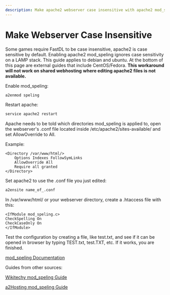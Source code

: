 ```yaml
---
description: Make apache2 webserver case insensitive with apache2 mod_speling
---
```


# Make Webserver Case Insensitive

Some games require FastDL to be case insensitive, apache2 is case sensitive by default. Enabling apache2 mod_speling ignores case sensitivity on a LAMP stack. This guide applies to debian and ubuntu. At the bottom of this page are external guides that include CentOS/Fedora. **This workaround will not work on shared webhosting** **where editing apache2 files is not available.**

&#x20;Enable mod_speling:

```bash
a2enmod speling
```

Restart apache:

```bash
service apache2 restart
```

Apache needs to be told which directories mod_speling is applied to, open the webserver's .conf file located inside /etc/apache2/sites-available/ and set AllowOverride to All.

Example:

```text
<Directory /var/www/html/>
	Options Indexes FollowSymLinks
	AllowOverride All
	Require all granted
</Directory>
```

Set apache2 to use the .conf file you just edited:

```bash
a2ensite name_of_.conf
```

In /var/www/html/ or your webserver directory, create a .htaccess file with this:

```text
<IfModule mod_speling.c>
CheckSpelling On
CheckCaseOnly On
</IfModule>
```

Test the configuration by creating a file, like test.txt, and see if it can be opened in browser by typing TEST.txt, test.TXT, etc. If it works, you are finished.

[mod_speling Documentation](https://httpd.apache.org/docs/2.4/mod/mod_speling.html)

Guides from other sources:

[Wikitechy mod_speling Guide](https://www.wikitechy.com/tutorials/apache/how-to-use-the-mod-speling-apache-module)

[a2Hosting mod_speling Guide](https://www.a2hosting.com/kb/developer-corner/apache-web-server/using-the-mod-speling-apache-module)
